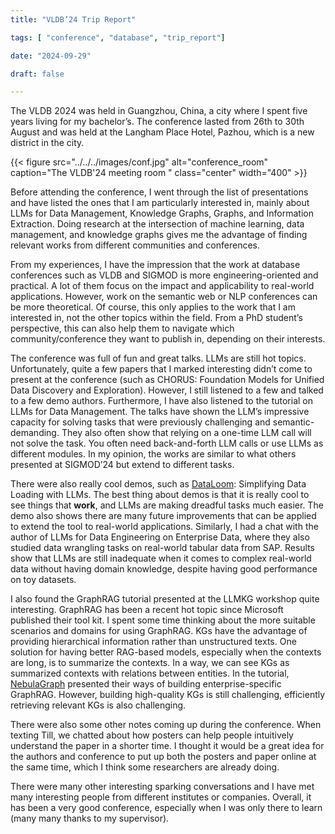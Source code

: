 ```yaml
---
title: "VLDB’24 Trip Report"

tags: [ "conference", "database", "trip_report"]

date: "2024-09-29"

draft: false

---
```


The VLDB 2024 was held in Guangzhou, China, a city where I spent five years living for my bachelor’s. The conference lasted from 26th to 30th August and was held at the Langham Place Hotel, Pazhou, which is a new district in the city.



{{< figure src="../../../images/conf.jpg" alt="conference_room" caption="The VLDB'24 meeting room " class="center" width="400" >}}



Before attending the conference, I went through the list of presentations and have listed the ones that I am particularly interested in, mainly about LLMs for Data Management, Knowledge Graphs, Graphs, and Information Extraction. Doing research at the intersection of machine learning, data management, and knowledge graphs gives me the advantage of finding relevant works from different communities and conferences.  

From my experiences, I have the impression that the work at database conferences such as VLDB and SIGMOD is more engineering-oriented and practical. A lot of them focus on the impact and applicability to real-world applications. However, work on the semantic web or NLP conferences can be more theoretical. Of course, this only applies to the work that I am interested in, not the other topics within the field. From a PhD student’s perspective, this can also help them to navigate which community/conference they want to publish in, depending on their interests.

The conference was full of fun and great talks. LLMs are still hot topics. Unfortunately, quite a few papers that I marked interesting didn’t come to present at the conference (such as CHORUS: Foundation Models for Unified Data Discovery and Exploration). However, I still listened to a few and talked to a few demo authors. Furthermore, I have also listened to the tutorial on LLMs for Data Management. The talks have shown the LLM’s impressive capacity for solving tasks that were previously challenging and semantic-demanding. They also often show that relying on a one-time LLM call will not solve the task. You often need back-and-forth LLM calls or use LLMs as different modules. In my opinion, the works are similar to what others presented at SIGMOD’24 but extend to different tasks. 

There were also really cool demos, such as [DataLoom](https://www.vldb.org/pvldb/vol17/p4449-renen.pdf): Simplifying Data Loading with LLMs. The best thing about demos is that it is really cool to see things that **work**, and LLMs are making dreadful tasks much easier. The demo also shows there are many future improvements that can be applied to extend the tool to real-world applications. 
Similarly, I had a chat with the author of LLMs for Data Engineering on Enterprise Data, where they also studied data wrangling tasks on real-world tabular data from SAP. Results show that LLMs are still inadequate when it comes to complex real-world data without having domain knowledge, despite having good performance on toy datasets. 

I also found the GraphRAG tutorial presented at the LLMKG workshop quite interesting. GraphRAG has been a recent hot topic since Microsoft published their tool kit. I spent some time thinking about the more suitable scenarios and domains for using GraphRAG. KGs have the advantage of providing hierarchical information rather than unstructured texts. One solution for having better RAG-based models, especially when the contexts are long, is to summarize the contexts. In a way, we can see KGs as summarized contexts with relations between entities. In the tutorial, [NebulaGraph](https://www.nebula-graph.io/posts/graph-llm) presented their ways of building enterprise-specific GraphRAG. However, building high-quality KGs is still challenging, efficiently retrieving relevant KGs is also challenging. 

There were also some other notes coming up during the conference. When texting Till, we chatted about how posters can help people intuitively understand the paper in a shorter time. I thought it would be a great idea for the authors and conference to put up both the posters and paper online at the same time, which I think some researchers are already doing. 

There were many other interesting sparking conversations and I have met many interesting people from different institutes or companies. Overall, it has been a very good conference, especially when I was only there to learn (many many thanks to my supervisor). 

